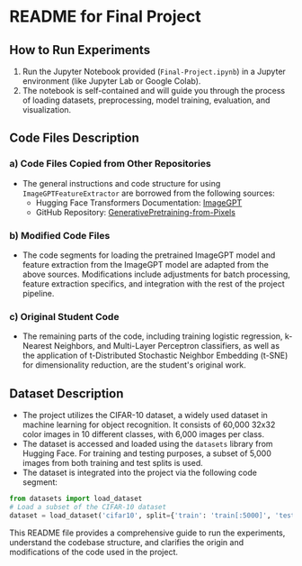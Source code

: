# README for Final Project

## How to Run Experiments

1. Run the Jupyter Notebook provided (`Final-Project.ipynb`) in a Jupyter environment (like Jupyter Lab or Google Colab).
2. The notebook is self-contained and will guide you through the process of loading datasets, preprocessing, model training, evaluation, and visualization.

## Code Files Description

### a) Code Files Copied from Other Repositories

- The general instructions and code structure for using `ImageGPTFeatureExtractor` are borrowed from the following sources:
  - Hugging Face Transformers Documentation: [ImageGPT](https://huggingface.co/docs/transformers/model_doc/imagegpt)
  - GitHub Repository: [GenerativePretraining-from-Pixels](https://github.com/Jainam2410/GenerativePretraining-from-Pixels/blob/main/iGPT-CIFAR.ipynb)

### b) Modified Code Files

- The code segments for loading the pretrained ImageGPT model and feature extraction from the ImageGPT model are adapted from the above sources. Modifications include adjustments for batch processing, feature extraction specifics, and integration with the rest of the project pipeline.

### c) Original Student Code

- The remaining parts of the code, including training logistic regression, k-Nearest Neighbors, and Multi-Layer Perceptron classifiers, as well as the application of t-Distributed Stochastic Neighbor Embedding (t-SNE) for dimensionality reduction, are the student's original work.

## Dataset Description

- The project utilizes the CIFAR-10 dataset, a widely used dataset in machine learning for object recognition. It consists of 60,000 32x32 color images in 10 different classes, with 6,000 images per class.
- The dataset is accessed and loaded using the `datasets` library from Hugging Face. For training and testing purposes, a subset of 5,000 images from both training and test splits is used.
- The dataset is integrated into the project via the following code segment:

```python
from datasets import load_dataset
# Load a subset of the CIFAR-10 dataset
dataset = load_dataset('cifar10', split={'train': 'train[:5000]', 'test': 'test[:5000]'})
```

This README file provides a comprehensive guide to run the experiments, understand the codebase structure, and clarifies the origin and modifications of the code used in the project.
